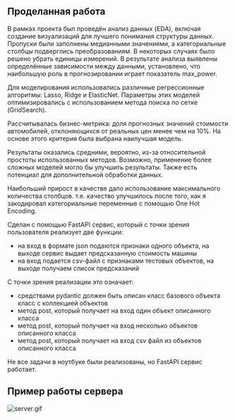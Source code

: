 ## Проделанная работа 
В рамках проекта был проведён анализ данных (EDA), включая создание визуализаций для лучшего понимания структуры данных. Пропуски были заполнены медианными значениями, а категориальные столбцы подверглись преобразованиям. В некоторых случаях было решено убрать единицы измерений. В результате анализа выявлены определённые зависимости между данными, установлено, что наибольшую роль в прогнозировании играет показатель max_power.

Для моделирования использовались различные регрессионные алгоритмы: Lasso, Ridge и ElasticNet. Параметры этих моделей оптимизировались с использованием метода поиска по сетке (GridSearch).

Рассчитывалась бизнес-метрика: доля прогнозных значений стоимости автомобилей, отклоняющихся от реальных цен менее чем на 10%. На основе этого критерия была выбрана наилучшая модель.

Результаты оказались средними, вероятно, из-за относительной простоты использованных методов. Возможно, применение более сложных моделей могло бы улучшить результаты. Также есть потенциал для дополнительной обработки данных.

Наибольший прирост в качестве дало использование максимального количества столбцов. т.е. качество улучшилось после того, как я закодировал категориальные переменные с помощью One Hot Encoding.

Сделан с помощью FastAPI сервис, который с точки зрения пользователя реализует две функции:

* на вход в формате json подаются признаки одного объекта, на выходе сервис выдает предсказанную стоимость машины
* на вход подается csv-файл с признаками тестовых объектов, на выходе получаем список предсказаний

С точки зрения реализации это означает:

* средствами pydantic должен быть описан класс базового объекта класс с коллекцией объектов
* метод post, который получает на вход один объект описанного класса
* метод post, который получает на вход несколько объектов описанного класса
* метод post, который получает на вход csv файл из объектов описанного класса

Не все задачи в ноутбуке были реализованы, но FastAPI сервис работает.

## Пример работы сервера

![server.gif](server.gif)